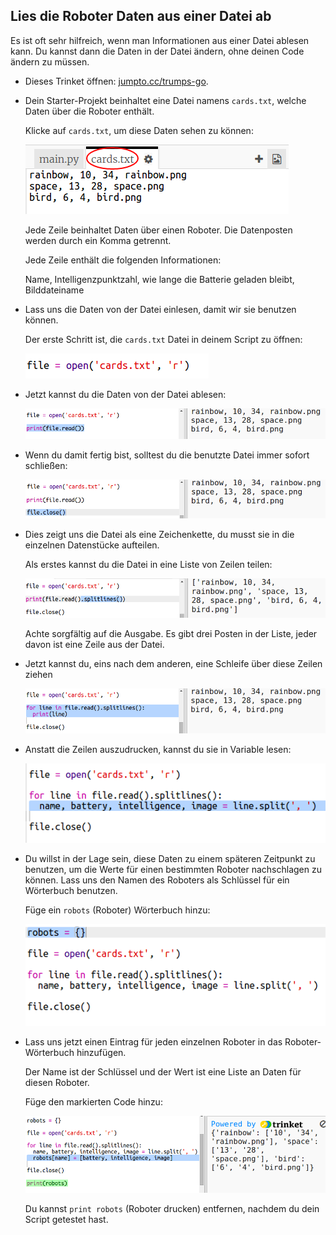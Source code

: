 ## Lies die Roboter Daten aus einer Datei ab

Es ist oft sehr hilfreich, wenn man Informationen aus einer Datei ablesen kann. Du kannst dann die Daten in der Datei ändern, ohne deinen Code ändern zu müssen. 

+ Dieses Trinket öffnen: <a href="http://jumpto.cc/trumps-go" target="_blank">jumpto.cc/trumps-go</a>. 

+ Dein Starter-Projekt beinhaltet eine Datei namens `cards.txt`, welche Daten über die Roboter enthält. 

  Klicke auf `cards.txt`, um diese Daten sehen zu können:

  ![screenshot](images/robotrumps-cards.png)

  Jede Zeile beinhaltet Daten über einen Roboter. Die Datenposten werden durch ein Komma getrennt. 

  Jede Zeile enthält die folgenden Informationen:

  Name, Intelligenzpunktzahl, wie lange die Batterie geladen bleibt, Bilddateiname


+ Lass uns die Daten von der Datei einlesen, damit wir sie benutzen können. 

  Der erste Schritt ist, die `cards.txt` Datei in deinem Script zu öffnen:
  
  ![screenshot](images/robotrumps-open.png)
  
+ Jetzt kannst du die Daten von der Datei ablesen:

  ![screenshot](images/robotrumps-read.png)
  
+ Wenn du damit fertig bist, solltest du die benutzte Datei immer sofort schließen:

  ![screenshot](images/robotrumps-close.png)

+ Dies zeigt uns die Datei als eine Zeichenkette, du musst sie in die einzelnen Datenstücke aufteilen. 

  Als erstes kannst du die Datei in eine Liste von Zeilen teilen:

  ![screenshot](images/robotrumps-lines.png)
  
  Achte sorgfältig auf die Ausgabe. Es gibt drei Posten in der Liste, jeder davon ist eine Zeile aus der Datei. 
  
+ Jetzt kannst du, eins nach dem anderen, eine Schleife über diese Zeilen ziehen

  ![screenshot](images/robotrumps-loop.png)
  
+ Anstatt die Zeilen auszudrucken, kannst du sie in Variable lesen:

  ![screenshot](images/robotrumps-variables.png)
  
+ Du willst in der Lage sein, diese Daten zu einem späteren Zeitpunkt zu benutzen, um die Werte für einen bestimmten Roboter nachschlagen zu können. Lass uns den Namen des Roboters als Schlüssel für ein Wörterbuch benutzen. 

  Füge ein `robots` (Roboter) Wörterbuch hinzu:

  ![screenshot](images/robotrumps-dict.png)
  
+ Lass uns jetzt einen Eintrag für jeden einzelnen Roboter in das Roboter-Wörterbuch hinzufügen. 

  Der Name ist der Schlüssel und der Wert ist eine Liste an Daten für diesen Roboter. 

  Füge den markierten Code hinzu:
 
  ![screenshot](images/robotrumps-data.png)
  
  Du kannst `print robots` (Roboter drucken) entfernen, nachdem du dein Script getestet hast. 
